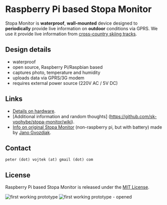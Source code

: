 # Raspberry Pi based Stopa Monitor

Stopa Monitor is **waterproof**, **wall-mounted** device designed to **periodically** provide live information on **outdoor** conditions via GPRS. We use it provide live information from [cross-country skiing tracks](http://www.nabezky.sk/monitor_na_korenatom_oznam).

## Design details

* waterproof
* open source, Raspberry Pi/Raspbian based
* captures photo, temperature and humidity
* uploads data via GPRS/3G modem
* requires external power source (220V AC / 5V DC)

## Links

* [Details on hardware](https://github.com/sk-vpohybe/stopa-monitor/wiki/Devices-tested-with-Raspbian).
* [Additional information and random thoughts] (https://github.com/sk-vpohybe/stopa-monitor/wiki).
* [Info on original Stopa Monitor](http://www.nabezky.sk/monitor_na_korenatom_oznam) (non-raspberry pi, but with battery) made by [Jano Gvozdjak](http://physicus.eu/).

## Contact

`peter (dot) vojtek (at) gmail (dot) com`

## License

Raspberry Pi based Stopa Monitor is released under the [MIT License](http://opensource.org/licenses/MIT).

![first working prototype](http://petervojtek.eu/pub/stopa-monitor/stopa-monitor3a.png)
![first working prototype - opened](http://petervojtek.eu/pub/stopa-monitor/stopa-monitor3b.png)
